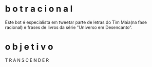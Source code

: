 # b o t   r a c i o n a l
Este bot é especialista em tweetar parte de letras do Tim Maia(na fase racional) e frases de livros da série "Universo em Desencanto". 

# o b j e t i v o
T R A N S C E N  D E R